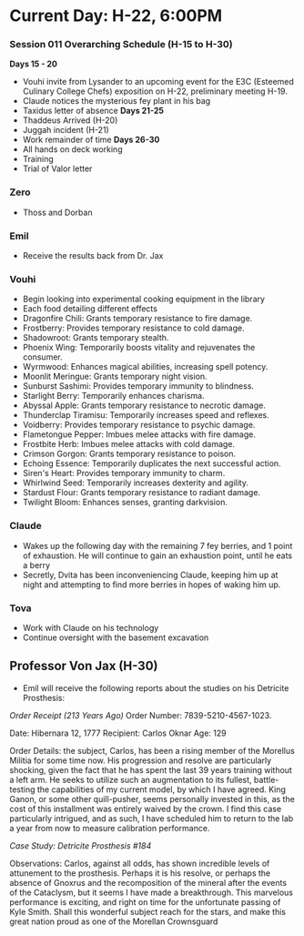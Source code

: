 # Current Day: H-22, 6:00PM
### Session 011 Overarching Schedule (H-15 to H-30)
**Days 15 - 20**
- Vouhi invite from Lysander to an upcoming event for the E3C (Esteemed Culinary College Chefs) exposition on H-22, preliminary meeting H-19.
- Claude notices the mysterious fey plant in his bag
- Taxidus letter of absence
**Days 21-25**
- Thaddeus Arrived (H-20)
- Juggah incident (H-21)
- Work remainder of time
**Days 26-30**
- All hands on deck working
- Training
- Trial of Valor letter

### Zero
- Thoss and Dorban
### Emil
- Receive the results back from Dr. Jax
### Vouhi
- Begin looking into experimental cooking equipment in the library
- Each food detailing different effects
- Dragonfire Chili: Grants temporary resistance to fire damage.
- Frostberry: Provides temporary resistance to cold damage.
- Shadowroot: Grants temporary stealth.
- Phoenix Wing: Temporarily boosts vitality and rejuvenates the consumer.
- Wyrmwood: Enhances magical abilities, increasing spell potency.
- Moonlit Meringue: Grants temporary night vision.
- Sunburst Sashimi: Provides temporary immunity to blindness.
- Starlight Berry: Temporarily enhances charisma.
- Abyssal Apple: Grants temporary resistance to necrotic damage.
- Thunderclap Tiramisu: Temporarily increases speed and reflexes.
- Voidberry: Provides temporary resistance to psychic damage.
- Flametongue Pepper: Imbues melee attacks with fire damage.
- Frostbite Herb: Imbues melee attacks with cold damage.
- Crimson Gorgon: Grants temporary resistance to poison.
- Echoing Essence: Temporarily duplicates the next successful action.
- Siren's Heart: Provides temporary immunity to charm.
- Whirlwind Seed: Temporarily increases dexterity and agility.
- Stardust Flour: Grants temporary resistance to radiant damage.
- Twilight Bloom: Enhances senses, granting darkvision.

### Claude
- Wakes up the following day with the remaining 7 fey berries, and 1 point of exhaustion. He will continue to gain an exhaustion point, until he eats a berry
- Secretly, Dvita has been inconveniencing Claude, keeping him up at night and attempting to find more berries in hopes of waking him up.
### Tova
- Work with Claude on his technology
- Continue oversight with the basement excavation

## Professor Von Jax (H-30)
- Emil will receive the following reports about the studies on his Detricite Prosthesis:

*Order Receipt (213 Years Ago)*
Order Number: 7839-5210-4567-1023. 

Date: Hibernara 12, 1777
Recipient: Carlos Oknar
Age: 129

Order Details: the subject, Carlos, has been a rising member of the Morellus Militia for some time now. His progression and resolve are particularly shocking, given the fact that he has spent the last 39 years training without a left arm. He seeks to utilize such an augmentation to its fullest, battle-testing the capabilities of my current model, by which I have agreed. King Ganon, or some other quill-pusher, seems personally invested in this, as the cost of this installment was entirely waived by the crown. I find this case particularly intrigued, and as such, I have scheduled him to return to the lab a year from now to measure calibration performance. 

*Case Study: Detricite Prosthesis #184*

Observations: Carlos, against all odds, has shown incredible levels of attunement to the prosthesis. Perhaps it is his resolve, or perhaps the absence of Gnoxrus and the recomposition of the mineral after the events of the Cataclysm, but it seems I have made a breakthrough. This marvelous performance is exciting, and right on time for the unfortunate passing of Kyle Smith. Shall this wonderful subject reach for the stars, and make this great nation proud as one of the Morellan Crownsguard 




